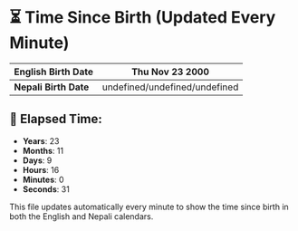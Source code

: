 # ⏳ Time Since Birth (Updated Every Minute)

| **English Birth Date** | Thu Nov 23 2000 |
|------------------------|-------------------------------------|
| **Nepali Birth Date**  | undefined/undefined/undefined                  |

## 📅 Elapsed Time:

- **Years**: 23
- **Months**: 11
- **Days**: 9
- **Hours**: 16
- **Minutes**: 0
- **Seconds**: 31

This file updates automatically every minute to show the time since birth in both the English and Nepali calendars.